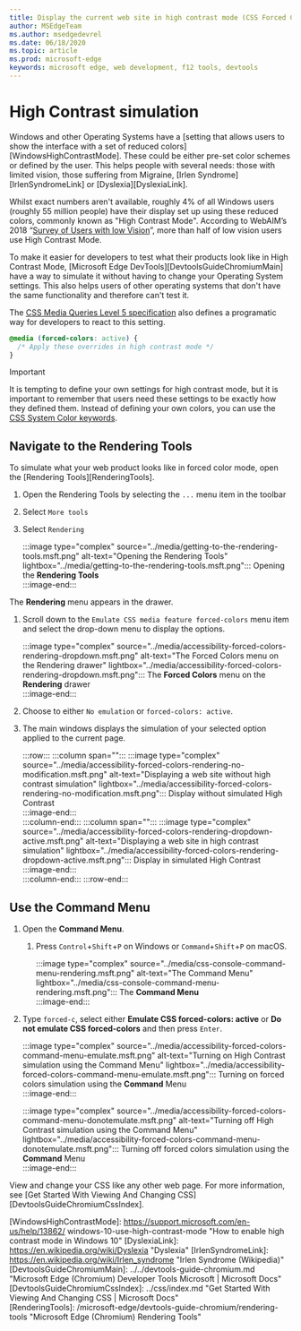 ```yaml
---
title: Display the current web site in high contrast mode (CSS Forced Color)
author: MSEdgeTeam
ms.author: msedgedevrel
ms.date: 06/18/2020
ms.topic: article
ms.prod: microsoft-edge
keywords: microsoft edge, web development, f12 tools, devtools
---
```


# High Contrast simulation  

Windows and other Operating Systems have a [setting that allows users to show the interface with a set of reduced colors][WindowsHighContrastMode]. These could be either pre-set color schemes or defined by the user. This helps people with several needs: those with limited vision, those suffering from Migraine, [Irlen Syndrome][IrlenSyndromeLink] or [Dyslexia][DyslexiaLink]. 

Whilst exact numbers aren't available, roughly 4% of all Windows users (roughly 55 million people) have their display set up using these reduced colors, commonly known as "High Contrast Mode". According to WebAIM’s 2018 “[Survey of Users with low Vision][WebAimSurvey]”, more than half of low vision users use High Contrast Mode.

To make it easier for developers to test what their products look like in High Contrast Mode, [Microsoft Edge DevTools][DevtoolsGuideChromiumMain] have a way to simulate it without having to change your Operating System settings. This also helps users of other operating systems that don't have the same functionality and therefore can't test it.

The [CSS Media Queries Level 5 specification][MediaQuerySpecification] also defines a programatic way for developers to react to this setting. 

```css
@media (forced-colors: active) {
  /* Apply these overrides in high contrast mode */
}
```  

> [!IMPORTANT]
> It is tempting to define your own settings for high contrast mode, but it is important to remember that users need these settings to be exactly how they defined them. Instead of defining your own colors, you can use the [CSS System Color keywords][CSSSystemColors].


## Navigate to the Rendering Tools  

To simulate what your web product looks like in forced color mode, open the [Rendering Tools][RenderingTools].  

1.  Open the Rendering Tools by selecting the `...` menu item in the toolbar  
1.  Select `More tools`  
1.  Select `Rendering`  
    
    :::image type="complex" source="../media/getting-to-the-rendering-tools.msft.png" alt-text="Opening the Rendering Tools" lightbox="../media/getting-to-the-rendering-tools.msft.png":::
       Opening the **Rendering Tools**  
    :::image-end:::  

The **Rendering** menu appears in the drawer.  

1.  Scroll down to the `Emulate CSS media feature forced-colors` menu item and select the drop-down menu to display the options.  
    
    :::image type="complex" source="../media/accessibility-forced-colors-rendering-dropdown.msft.png" alt-text="The Forced Colors menu on the Rendering drawer" lightbox="../media/accessibility-forced-colors-rendering-dropdown.msft.png":::
       The **Forced Colors** menu on the **Rendering** drawer  
    :::image-end:::  
    
1.  Choose to either `No emulation` or `forced-colors: active`. 
    
1.  The main windows displays the simulation of your selected option applied to the current page.  
    
    :::row:::
       :::column span="":::
          :::image type="complex" source="../media/accessibility-forced-colors-rendering-no-modification.msft.png" alt-text="Displaying a web site without high contrast simulation" lightbox="../media/accessibility-forced-colors-rendering-no-modification.msft.png":::
             Display without simulated High Contrast  
          :::image-end:::  
       :::column-end:::
       :::column span="":::
          :::image type="complex" source="../media/accessibility-forced-colors-rendering-dropdown-active.msft.png" alt-text="Displaying a web site in high contrast simulation" lightbox="../media/accessibility-forced-colors-rendering-dropdown-active.msft.png":::
             Display in simulated High Contrast  
          :::image-end:::  
       :::column-end:::
    :::row-end:::
    
## Use the Command Menu  

1.  Open the **Command Menu**.  
    1.  Press `Control`+`Shift`+`P`  on Windows or `Command`+`Shift`+`P` on macOS.  
        
        :::image type="complex" source="../media/css-console-command-menu-rendering.msft.png" alt-text="The Command Menu" lightbox="../media/css-console-command-menu-rendering.msft.png":::
           The **Command Menu**  
        :::image-end:::   

1.  Type `forced-c`, select either **Emulate CSS forced-colors: active** or **Do not emulate CSS forced-colors**  and then press `Enter`.  
    
    :::image type="complex" source="../media/accessibility-forced-colors-command-menu-emulate.msft.png" alt-text="Turning on High Contrast simulation using the Command Menu" lightbox="../media/accessibility-forced-colors-command-menu-emulate.msft.png":::
       Turning on forced colors simulation using the **Command** Menu  
    :::image-end:::  

    :::image type="complex" source="../media/accessibility-forced-colors-command-menu-donotemulate.msft.png" alt-text="Turning off High Contrast simulation using the Command Menu" lightbox="../media/accessibility-forced-colors-command-menu-donotemulate.msft.png":::
       Turning off forced colors simulation using the **Command** Menu  
    :::image-end:::  

    
View and change your CSS like any other web page.  For more information, see [Get Started With Viewing And Changing CSS][DevtoolsGuideChromiumCssIndex].  

<!-- links --> 

[CSSSystemColors]: https://drafts.csswg.org/css-color/#css-system-colors
[MediaQuerySpecification]: https://drafts.csswg.org/mediaqueries-5/#forced-colors "CSS Media Queries Specification on forced colors"
[WebAimSurvey]: https://webaim.org/projects/lowvisionsurvey2/#contrastMode "WebAim Survey on low vision"
[WindowsHighContrastMode]: https://support.microsoft.com/en-us/help/13862/ windows-10-use-high-contrast-mode "How to enable high contrast mode in Windows 10"
[DyslexiaLink]: https://en.wikipedia.org/wiki/Dyslexia "Dyslexia"
[IrlenSyndromeLink]: https://en.wikipedia.org/wiki/Irlen_syndrome "Irlen Syndrome (Wikipedia)"
[DevtoolsGuideChromiumMain]: ../../devtools-guide-chromium.md "Microsoft Edge (Chromium) Developer Tools  Microsoft | Microsoft Docs"  
[DevtoolsGuideChromiumCssIndex]: ../css/index.md "Get Started With Viewing And Changing CSS | Microsoft Docs"  
[RenderingTools]: /microsoft-edge/devtools-guide-chromium/rendering-tools "Microsoft Edge (Chromium) Rendering Tools"  
